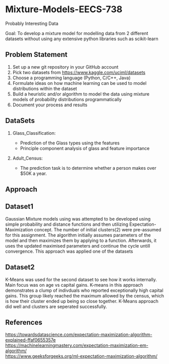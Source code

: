 # Mixture-Models-EECS-738

Probably Interesting Data

Goal: To develop a mixture model for modelling data from 2 different datasets without using any extensive python libraries such as scikit-learn

## Problem Statement

1. Set up a new git repository in your GitHub account
2. Pick two datasets from https://www.kaggle.com/uciml/datasets
3. Choose a programming language (Python, C/C++, Java)
4. Formulate ideas on how machine learning can be used to model distributions within the dataset
5. Build a heuristic and/or algorithm to model the data using mixture models of probability distributions programmatically
6. Document your process and results

## DataSets
1. Glass_Classification:<br>

     * Prediction of the Glass types using the features
     * Principle component analysis of glass and feature importance
  
2. Adult_Census:
   * The prediction task is to determine whether a person makes over $50K a year.

## Approach

## Dataset1

Gaussian Mixture models using was  attempted to be developed using simple probability and distance functions and then utilizing Expectation-Maximization concept. The number of initial clusters(2) were pre-assumed for this assignment. The algorithm initially assumes parameters of the model and then maximizes them by applying to a function. Afterwards, it uses the updated maximised parameters and continue the cycle untill convergence. This approach was applied one of the datasets 

## Dataset2

K-Means was used for the second dataset to see how it works internally. Main focus was on age vs capital gains. K-means in this approach demonstrates a clump of indivduals who reported exceptionally high capital gains. This group likely reached the maximum allowed by the census, which is how their cluster ended up being so close together. K-Means approach did well and clusters are seperated successfully.

## References
https://towardsdatascience.com/expectation-maximization-algorithm-explained-ffaf0655357e<br>
https://machinelearningmastery.com/expectation-maximization-em-algorithm/<br>
https://www.geeksforgeeks.org/ml-expectation-maximization-algorithm/
